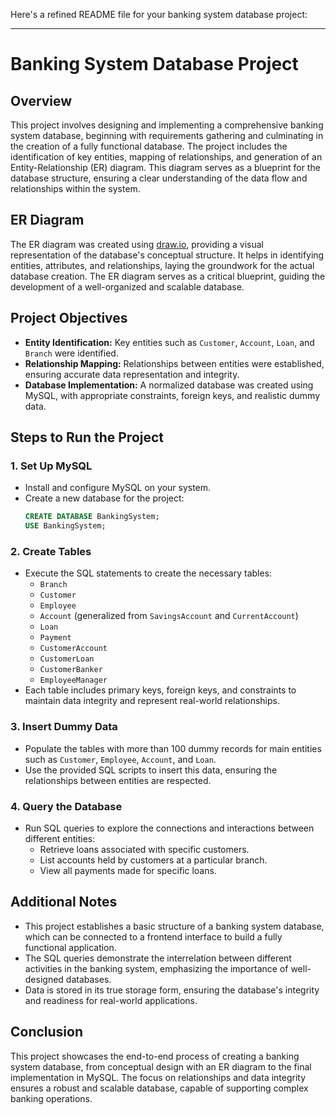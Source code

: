 Here's a refined README file for your banking system database project:

---

# Banking System Database Project

## Overview

This project involves designing and implementing a comprehensive banking system database, beginning with requirements gathering and culminating in the creation of a fully functional database. The project includes the identification of key entities, mapping of relationships, and generation of an Entity-Relationship (ER) diagram. This diagram serves as a blueprint for the database structure, ensuring a clear understanding of the data flow and relationships within the system.

## ER Diagram

The ER diagram was created using [draw.io](https://app.diagrams.net/), providing a visual representation of the database's conceptual structure. It helps in identifying entities, attributes, and relationships, laying the groundwork for the actual database creation. The ER diagram serves as a critical blueprint, guiding the development of a well-organized and scalable database.

## Project Objectives

- **Entity Identification:** Key entities such as `Customer`, `Account`, `Loan`, and `Branch` were identified.
- **Relationship Mapping:** Relationships between entities were established, ensuring accurate data representation and integrity.
- **Database Implementation:** A normalized database was created using MySQL, with appropriate constraints, foreign keys, and realistic dummy data.

## Steps to Run the Project

### 1. Set Up MySQL

- Install and configure MySQL on your system.
- Create a new database for the project:
  ```sql
  CREATE DATABASE BankingSystem;
  USE BankingSystem;
  ```

### 2. Create Tables

- Execute the SQL statements to create the necessary tables:
  - `Branch`
  - `Customer`
  - `Employee`
  - `Account` (generalized from `SavingsAccount` and `CurrentAccount`)
  - `Loan`
  - `Payment`
  - `CustomerAccount`
  - `CustomerLoan`
  - `CustomerBanker`
  - `EmployeeManager`
- Each table includes primary keys, foreign keys, and constraints to maintain data integrity and represent real-world relationships.

### 3. Insert Dummy Data

- Populate the tables with more than 100 dummy records for main entities such as `Customer`, `Employee`, `Account`, and `Loan`.
- Use the provided SQL scripts to insert this data, ensuring the relationships between entities are respected.

### 4. Query the Database

- Run SQL queries to explore the connections and interactions between different entities:
  - Retrieve loans associated with specific customers.
  - List accounts held by customers at a particular branch.
  - View all payments made for specific loans.

## Additional Notes

- This project establishes a basic structure of a banking system database, which can be connected to a frontend interface to build a fully functional application.
- The SQL queries demonstrate the interrelation between different activities in the banking system, emphasizing the importance of well-designed databases.
- Data is stored in its true storage form, ensuring the database's integrity and readiness for real-world applications.

## Conclusion

This project showcases the end-to-end process of creating a banking system database, from conceptual design with an ER diagram to the final implementation in MySQL. The focus on relationships and data integrity ensures a robust and scalable database, capable of supporting complex banking operations.